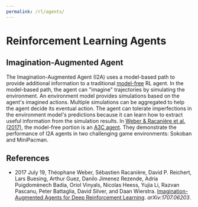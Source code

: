 ```yaml
---
permalink: /rl/agents/
---
```

# Reinforcement Learning Agents

## Imagination-Augmented Agent

The Imagination-Augmented Agent (I2A) uses a model-based path to provide additional information to a traditional [model-free](http://realai.org/rl/model-free/) RL agent. In the model-based path, the agent can "imagine" trajectories by simulating the environment. An environment model provides simulations based on the agent's imagined actions. Multiple simulations can be aggregated to help the agent decide its eventual action. The agent can tolerate imperfections in the environment model's predictions because it can learn how to extract useful information from the simulation results. In [Weber & Racanière et al. (2017)](https://arxiv.org/abs/1707.06203), the model-free portion is an [A3C agent](http://realai.org/rl/model-free/#asynchronous-advantage-actor-critic-agent). They demonstrate the performance of I2A agents in two challenging game environments: Sokoban and MiniPacman.

## References

* 2017 July 19, Théophane Weber, Sébastien Racanière, David P. Reichert, Lars Buesing, Arthur Guez, Danilo Jimenez Rezende, Adria Puigdomènech Badia, Oriol Vinyals, Nicolas Heess, Yujia Li, Razvan Pascanu, Peter Battaglia, David Silver, and Daan Wierstra. [Imagination-Augmented Agents for Deep Reinforcement Learning](https://arxiv.org/abs/1707.06203). *arXiv:1707.06203*.

